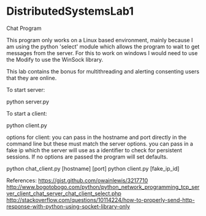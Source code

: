 # DistributedSystemsLab1
Chat Program

This program only works on a Linux based environment, mainly because I am using the python 'select' module which
allows the program to wait to get messages from the server.  For this to work on windows I would need to
use the Modify to use the WinSock library.

This lab contains the bonus for multithreading and alerting consenting users that they are online.

To start server:

python server.py

To start a client:

python client.py

options for client:
you can pass in the hostname and port directly in the command line but these must match the server options.
you can pass in a fake ip which the server will use as a identifier to check for persistent sessions.
If no options are passed the program will set defaults.

python chat_client.py [hostname] [port]
python client.py [fake_ip_id] 


References:
https://gist.github.com/owainlewis/3217710
http://www.bogotobogo.com/python/python_network_programming_tcp_server_client_chat_server_chat_client_select.php
http://stackoverflow.com/questions/10114224/how-to-properly-send-http-response-with-python-using-socket-library-only